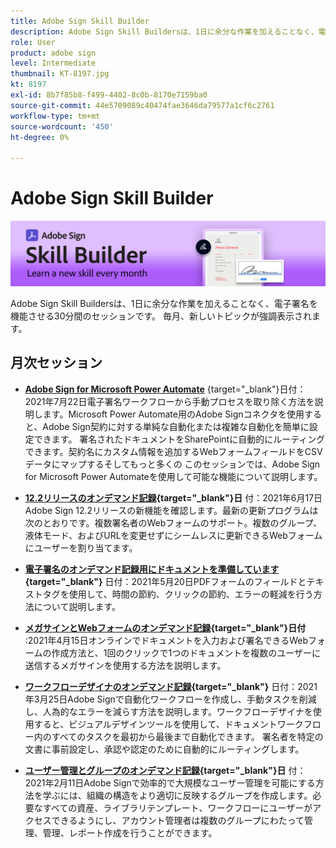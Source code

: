 ```yaml
---
title: Adobe Sign Skill Builder
description: Adobe Sign Skill Buildersは、1日に余分な作業を加えることなく、電子署名を機能させる30分間のセッションです。
role: User
product: adobe sign
level: Intermediate
thumbnail: KT-8197.jpg
kt: 8197
exl-id: 8b7f85b8-f499-4402-8c0b-8170e7159ba0
source-git-commit: 44e5709089c40474fae3646da79577a1cf6c2761
workflow-type: tm+mt
source-wordcount: '450'
ht-degree: 0%

---
```


# Adobe Sign Skill Builder

![Skill Builderバナー](../assets/SB_Hero.png)

Adobe Sign Skill Buildersは、1日に余分な作業を加えることなく、電子署名を機能させる30分間のセッションです。 毎月、新しいトピックが強調表示されます。

## 月次セッション

* **[Adobe Sign for Microsoft Power Automate](https://sign-skillbuilder-july.joinus.adobeevents.com/)**
{target=&quot;_blank&quot;}日付：2021年7月22日電子署名ワークフローから手動プロセスを取り除く方法を説明します。Microsoft Power Automate用のAdobe Signコネクタを使用すると、Adobe Sign契約に対する単純な自動化または複雑な自動化を簡単に設定できます。 署名されたドキュメントをSharePointに自動的にルーティングできます。契約名にカスタム情報を追加するWebフォームフィールドをCSVデータにマップするそしてもっと多くの このセッションでは、Adobe Sign for Microsoft Power Automateを使用して可能な機能について説明します。

* **[12.2リリースのオンデマンド記録](https://event.on24.com/wcc/r/3163201/07B1E175783B1F37248E7AE08091D6C6){target=&quot;_blank&quot;}日**
付：2021年6月17日Adobe Sign 12.2リリースの新機能を確認します。最新の更新プログラムは次のとおりです。複数署名者のWebフォームのサポート。複数のグループ、液体モード、およびURLを変更せずにシームレスに更新できるWebフォームにユーザーを割り当てます。

* **[電子署名のオンデマンド記録用にドキュメントを準備しています](https://event.on24.com/wcc/r/3121756/E99C17996EB39D270728FC57D062F46B){target=&quot;_blank&quot;}**
日付：2021年5月20日PDFフォームのフィールドとテキストタグを使用して、時間の節約、クリックの節約、エラーの軽減を行う方法について説明します。

* **[メガサインとWebフォームのオンデマンド記録](https://event.on24.com/wcc/r/3032025/7FF45B7F803724D32534FD1B0D610AD6){target=&quot;_blank&quot;}日付**
:2021年4月15日オンラインでドキュメントを入力および署名できるWebフォームの作成方法と、1回のクリックで1つのドキュメントを複数のユーザーに送信するメガサインを使用する方法を説明します。

* **[ワークフローデザイナのオンデマンド記録](https://event.on24.com/wcc/r/3031957/7D9B2B2431639F2D6B91449B932F6632){target=&quot;_blank&quot;}**
日付：2021年3月25日Adobe Signで自動化ワークフローを作成し、手動タスクを削減し、人為的なエラーを減らす方法を説明します。ワークフローデザイナを使用すると、ビジュアルデザインツールを使用して、ドキュメントワークフロー内のすべてのタスクを最初から最後まで自動化できます。 署名者を特定の文書に事前設定し、承認や認定のために自動的にルーティングします。

* **[ユーザー管理とグループのオンデマンド記録](https://event.on24.com/wcc/r/2954084/6EEDCD348E72E9C8E64F5B7E4ADB4642){target=&quot;_blank&quot;}日**
付：2021年2月11日Adobe Signで効率的で大規模なユーザー管理を可能にする方法を学ぶには、組織の構造をより適切に反映するグループを作成します。必要なすべての資産、ライブラリテンプレート、ワークフローにユーザーがアクセスできるようにし、アカウント管理者は複数のグループにわたって管理、管理、レポート作成を行うことができます。